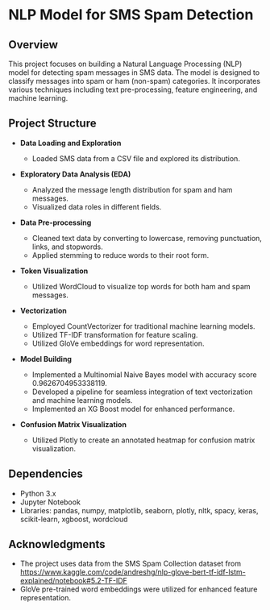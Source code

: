 # NLP Model for SMS Spam Detection

## Overview
This project focuses on building a Natural Language Processing (NLP) model for detecting spam messages in SMS data. 
The model is designed to classify messages into spam or ham (non-spam) categories.
It incorporates various techniques including text pre-processing, feature engineering, and machine learning.

## Project Structure

- **Data Loading and Exploration**
  - Loaded SMS data from a CSV file and explored its distribution.
  
- **Exploratory Data Analysis (EDA)**
  - Analyzed the message length distribution for spam and ham messages.
  - Visualized data roles in different fields.

- **Data Pre-processing**
  - Cleaned text data by converting to lowercase, removing punctuation, links, and stopwords.
  - Applied stemming to reduce words to their root form.

- **Token Visualization**
  - Utilized WordCloud to visualize top words for both ham and spam messages.

- **Vectorization**
  - Employed CountVectorizer for traditional machine learning models.
  - Utilized TF-IDF transformation for feature scaling.
  - Utilized GloVe embeddings for word representation.

- **Model Building**
  - Implemented a Multinomial Naive Bayes model with accuracy score 0.9626704953338119.
  - Developed a pipeline for seamless integration of text vectorization and machine learning models.
  - Implemented an XG Boost model for enhanced performance.

- **Confusion Matrix Visualization**
  - Utilized Plotly to create an annotated heatmap for confusion matrix visualization.

## Dependencies
- Python 3.x
- Jupyter Notebook
- Libraries: pandas, numpy, matplotlib, seaborn, plotly, nltk, spacy, keras, scikit-learn, xgboost, wordcloud

## Acknowledgments
- The project uses data from the SMS Spam Collection dataset from https://www.kaggle.com/code/andreshg/nlp-glove-bert-tf-idf-lstm-explained/notebook#5.2-TF-IDF
- GloVe pre-trained word embeddings were utilized for enhanced feature representation.

